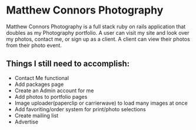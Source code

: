 # Matthew Connors Photography

Matthew Connors Photography is a full stack ruby on rails application that doubles as my Photography portfolio.  A user can visit my site and look over my photos, contact me, or sign up as a client.  A client can view their photos from their photo event.


## Things I still need to accomplish:

* Contact Me functional
* Add packages page
* Create an Admin account for me
* Add photos to portfolio pages
* Image uploader(paperclip or carrierwave) to load many images at once
* Add favoriting/order system for print/photo selections
* Create mailing list
* Advertise

